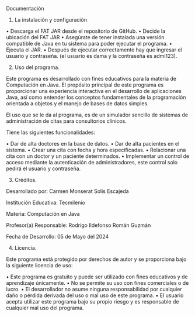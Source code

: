 Documentación


1.	La instalación y configuración

•	Descarga el FAT JAR desde el repositorio de GitHub.
•	Decide la ubicación del FAT JAR
•	Asegúrate de tener instalada una versión compatible de Java en tu sistema para poder ejecutar el programa.
•	Ejecuta el JAR.
•	Después de ejecutar correctamente hay que ingresar el usuario y contraseña. (el usuario es  dama y la contraseña es admi123).


2.	Uso del programa.

Este programa es desarrollado con fines educativos para la materia de Computación en Java. 
El propósito principal de este programa es proporcionar una experiencia interactiva en el desarrollo de aplicaciones Java, así como entender los conceptos fundamentales de la programación orientada a objetos y el manejo de bases de datos simples.

El uso que se le da al  programa, es de un simulador sencillo de  sistemas de administración de citas para consultorios clínicos. 

Tiene las siguientes  funcionalidades:

•	Dar de alta doctores en la base de datos.
•	Dar de alta pacientes en el sistema.
•	Crear una cita con fecha y hora especificadas.
•	Relacionar una cita con un doctor y un paciente determinados.
•	Implementar un control de acceso mediante la autenticación de administradores, este control solo pedirá el usuario y contraseña.




3.	Créditos.

Desarrollado por:
Carmen Monserat Solis Escajeda 

Institución Educativa:
Tecmilenio

Materia:
Computación en Java

Profesor(a) Responsable:
Rodrigo Ildefonso Román Guzmán

Fecha de Desarrollo:
05 de Mayo del 2024


4.	Licencia.

Este programa está protegido por derechos de autor y se proporciona bajo la siguiente licencia de uso:

•	Este programa es gratuito y puede ser utilizado con fines educativos y de aprendizaje únicamente. 
•	No se permite su uso con fines comerciales o de lucro.
•	El desarrollador no asume ninguna responsabilidad por cualquier daño o pérdida derivada del uso o mal uso de este programa.
•	El usuario acepta utilizar este programa bajo su propio riesgo y es responsable de cualquier mal uso del programa.

